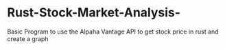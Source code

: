 # Rust-Stock-Market-Analysis-
Basic Program to use the Alpaha Vantage API to get stock price in rust and create a graph 
